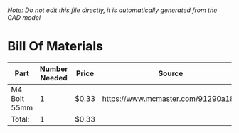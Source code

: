 ###### Note: Do not edit this file directly, it is automatically generated from the CAD model 
# Bill Of Materials 
 |Part|Number Needed|Price|Source| 
 |----|----------|-----|-----|
|M4 Bolt 55mm|1|$0.33|https://www.mcmaster.com/91290a187|
|Total: |1|$0.33| |
